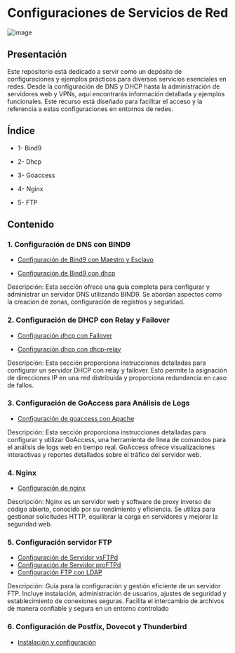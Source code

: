 # Configuraciones de Servicios de Red

![image](https://github.com/Scosrom/Servicios-en-red/assets/114906778/7f1eecba-0cb5-4c5e-ae94-8154205d0310)


## Presentación

Este repositorio está dedicado a servir como un depósito de configuraciones y ejemplos prácticos para diversos servicios esenciales en redes. Desde la configuración de DNS y DHCP hasta la administración de servidores web y VPNs, aquí encontrarás información detallada y ejemplos funcionales. Este recurso está diseñado para facilitar el acceso y la referencia a estas configuraciones en entornos de redes.

## Índice

* 1- Bind9
  
* 2- Dhcp

* 3- Goaccess

* 4- Nginx

* 5- FTP

## Contenido

### 1. Configuración de DNS con BIND9

 - [Configuración de Bind9 con Maestro y Esclavo](bind.md)

 - [Configuración de Bind9 con dhcp](bdns.md)

Descripción: Esta sección ofrece una guía completa para configurar y administrar un servidor DNS utilizando BIND9. Se abordan aspectos como la creación de zonas, configuración de registros y seguridad.

### 2. Configuración de DHCP con Relay y Failover

 - [Configuración dhcp con Failover](dhcp.md)

 - [Configuración dhcp con dhcp-relay](dhcpre.md)

Descripción: Esta sección proporciona instrucciones detalladas para configurar un servidor DHCP con relay y failover. Esto permite la asignación de direcciones IP en una red distribuida y proporciona redundancia en caso de fallos.

 ### 3. Configuración de GoAccess para Análisis de Logs

 - [Configuración de goaccess con Apache](go.md)

Descripción: Esta sección proporciona instrucciones detalladas para configurar y utilizar GoAccess, una herramienta de línea de comandos para el análisis de logs web en tiempo real. GoAccess ofrece visualizaciones interactivas y reportes detallados sobre el tráfico del servidor web.

### 4. Nginx

 - [Configuración de nginx](nginx.md)

Descripción: Nginx es un servidor web y software de proxy inverso de código abierto, conocido por su rendimiento y eficiencia. Se utiliza para gestionar solicitudes HTTP, equilibrar la carga en servidores y mejorar la seguridad web.

### 5. Configuración servidor FTP

- [Configuración de Servidor vsFTPd](ftp.md)
- [Configuración de Servidor proFTPd](proFTPd.md)
- [Configuración FTP con LDAP](ftpldap.md)

Descripción: Guía para la configuración y gestión eficiente de un servidor FTP. Incluye instalación, administración de usuarios, ajustes de seguridad y establecimiento de conexiones seguras. Facilita el intercambio de archivos de manera confiable y segura en un entorno controlado

### 6. Configuración de Postfix, Dovecot y Thunderbird

- [Instalación y configuración](postfix.md)
